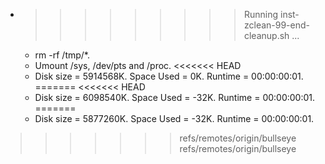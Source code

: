 * >>>>>>>>> Running inst-zclean-99-end-cleanup.sh ...
  * rm -rf /tmp/*.
  * Umount /sys, /dev/pts and /proc.
<<<<<<< HEAD
  * Disk size = 5914568K. Space Used = 0K. Runtime = 00:00:00:01.
=======
<<<<<<< HEAD
  * Disk size = 6098540K. Space Used = -32K. Runtime = 00:00:00:01.
=======
  * Disk size = 5877260K. Space Used = -32K. Runtime = 00:00:00:01.
>>>>>>> refs/remotes/origin/bullseye
>>>>>>> refs/remotes/origin/bullseye
